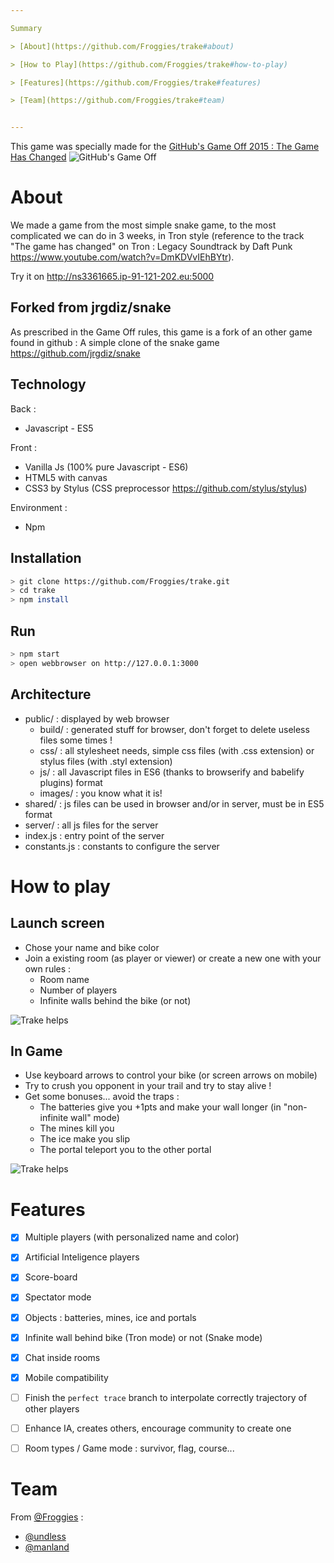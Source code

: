 ```yaml
---

Summary

> [About](https://github.com/Froggies/trake#about)

> [How to Play](https://github.com/Froggies/trake#how-to-play)

> [Features](https://github.com/Froggies/trake#features)

> [Team](https://github.com/Froggies/trake#team)


---
```



This game was specially made for the [GitHub's Game Off 2015 : The Game Has Changed](https://github.com/blog/1972-the-game-has-changed)
![GitHub's Game Off](https://cloud.githubusercontent.com/assets/121322/6641792/41f367b0-c95d-11e4-8f32-985f41d40579.jpeg)

# About

We made a game from the most simple snake game, to the most complicated we can do in 3 weeks, in Tron style (reference to the track "The game has changed" on Tron : Legacy Soundtrack by Daft Punk https://www.youtube.com/watch?v=DmKDVvIEhBYtr).

Try it on http://ns3361665.ip-91-121-202.eu:5000

## Forked from jrgdiz/snake

As prescribed in the Game Off rules, this game is a fork of an other game found in github : A simple clone of the snake game https://github.com/jrgdiz/snake

## Technology

Back :
  * Javascript - ES5

Front :
  * Vanilla Js (100% pure Javascript - ES6)
  * HTML5 with canvas
  * CSS3 by Stylus (CSS preprocessor https://github.com/stylus/stylus)

Environment :
  * Npm

## Installation

```bash
> git clone https://github.com/Froggies/trake.git
> cd trake
> npm install
```

## Run

```bash
> npm start
> open webbrowser on http://127.0.0.1:3000
```

## Architecture

* public/ : displayed by web browser
    * build/ : generated stuff for browser, don't forget to delete useless files some times !
    * css/ : all stylesheet needs, simple css files (with .css extension) or stylus files (with .styl extension)
    * js/ : all Javascript files in ES6 (thanks to browserify and babelify plugins) format
    * images/ : you know what it is!
* shared/ : js files can be used in browser and/or in server, must be in ES5 format
* server/ : all js files for the server 
* index.js : entry point of the server
* constants.js : constants to configure the server

# How to play

## Launch screen

* Chose your name and bike color
* Join a existing room (as player or viewer) or create a new one with your own rules :
   * Room name
   * Number of players
   * Infinite walls behind the bike (or not)

![Trake helps](https://github.com/Froggies/trake/blob/master/public/images/help/help.png)

## In Game

* Use keyboard arrows to control your bike (or screen arrows on mobile)
* Try to crush you opponent in your trail and try to stay alive !
* Get some bonuses... avoid the traps :
   * The batteries give you +1pts and make your wall longer (in "non-infinite wall" mode)
   * The mines kill you
   * The ice make you slip
   * The portal teleport you to the other portal

![Trake helps](https://github.com/Froggies/trake/blob/master/public/images/help/help.png)

# Features

* [x] Multiple players (with personalized name and color)
* [x] Artificial Inteligence players
* [x] Score-board
* [x] Spectator mode
* [x] Objects : batteries, mines, ice and portals
* [x] Infinite wall behind bike (Tron mode) or not (Snake mode)
* [x] Chat inside rooms
* [x] Mobile compatibility
* [ ] Finish the `perfect trace` branch to interpolate correctly trajectory of other players
* [ ] Enhance IA, creates others, encourage community to create one
* [ ] Room types / Game mode : survivor, flag, course...


# Team

From [@Froggies](https://github.com/Froggies) :

* [@undless](https://github.com/undless)
* [@manland](https://github.com/manland)
